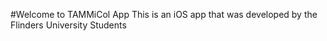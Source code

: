 #Welcome to TAMMiCol App 
This is an iOS app that was developed by the Flinders University Students 
